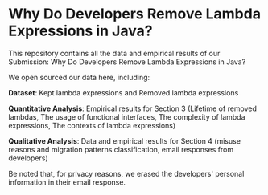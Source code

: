 # Why Do Developers Remove Lambda Expressions in Java?

This repository contains all the data and empirical results of our Submission: Why Do Developers Remove Lambda Expressions in Java?

We open sourced our data here, including:

**Dataset**: Kept lambda expressions and Removed lambda expressions

**Quantitative Analysis**: Empirical results for Section 3 (Lifetime of removed lambdas, The usage of functional interfaces, The complexity of lambda expressions, The contexts of lambda expressions)

**Qualitative Analysis**: Data and empirical results for Section 4 (misuse reasons and migration patterns classification, email responses from developers)

Be noted that, for privacy reasons, we erased the developers' personal information in their email response.
